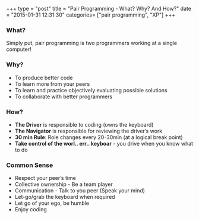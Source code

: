 +++
type = "post"
title = "Pair Programming - What? Why? And How?"
date =   "2015-01-31 12:31:30"
categories=  ["pair programming", "XP"]
+++

### What?
Simply put, pair programming is two programmers working at a single computer!

### Why?

* To produce better code
* To learn more from your peers
* To learn and practice objectively evaluating possible solutions
* To collaborate with better programmers

### How?

* **The Driver** is responsible to coding (owns the keyboard)
* **The Navigator** is responsible for reviewing the driver’s work
* **30 min Rule**: Role changes every 20-30min (at a logical break point)
* **Take control of the worl.. err.. keyboar** - you drive when you know what to do

### Common Sense

* Respect your peer’s time
* Collective ownership - Be a team player 
* Communication - Talk to you peer (Speak your mind)
* Let-go/grab the keyboard when required
* Let go of your ego, be humble
* Enjoy coding


